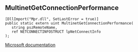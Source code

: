 ## MultinetGetConnectionPerformance

```
[DllImport("Mpr.dll", SetLastError = true)]
public static extern uint MultinetGetConnectionPerformance(
   string pszRemoteName,
   ref NETCONNECTINFOSTRUCT lpNetConnectInfo
);
```

[Microsoft documentation](https://docs.microsoft.com/en-us/windows/win32/api/mprapi/nf-mprapi-multinetgetconnectionperformance)
